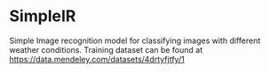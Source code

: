 # SimpleIR

Simple Image recognition model for classifying images with different weather conditions. Training dataset can be found at https://data.mendeley.com/datasets/4drtyfjtfy/1
